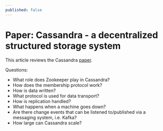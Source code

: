 ```yaml
---
published: false
---
```

# Paper: Cassandra - a decentralized structured storage system

This article reviews the Cassandra [paper](https://www.cs.cornell.edu/projects/ladis2009/papers/lakshman-ladis2009.pdf).

Questions:
* What role does Zookeeper play in Cassandra?
* How does the membership protocol work?
* How is data written?
* What protocol is used for data transport?
* How is replication handled?
* What happens when a machine goes down?
* Are there change events that can be listened to/published via a messaging system, i.e. Kafka?
* How large can Cassandra scale?

